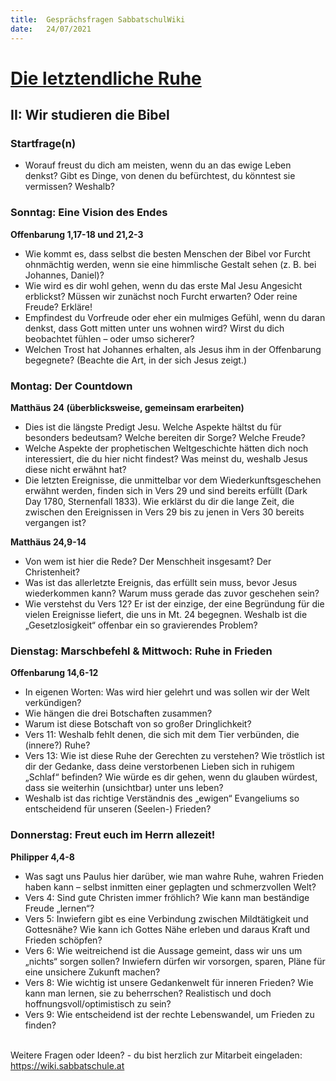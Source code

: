 ```yaml
---
title:  Gesprächsfragen SabbatschulWiki
date:   24/07/2021
---
```


[**Die letztendliche Ruhe**](https://sabbath-school.adventech.io/de/2021-03/13/01)
==================================================================================

II: Wir studieren die Bibel
---------------------------

### **Startfrage(n)**

-   Worauf freust du dich am meisten, wenn du an das ewige Leben denkst?
    Gibt es Dinge, von denen du befürchtest, du könntest sie vermissen?
    Weshalb?

### **Sonntag: Eine Vision des Endes**

**Offenbarung 1,17-18 und 21,2-3**

-   Wie kommt es, dass selbst die besten Menschen der Bibel vor Furcht
    ohnmächtig werden, wenn sie eine himmlische Gestalt sehen (z. B. bei
    Johannes, Daniel)?
-   Wie wird es dir wohl gehen, wenn du das erste Mal Jesu Angesicht
    erblickst? Müssen wir zunächst noch Furcht erwarten? Oder reine
    Freude? Erkläre!
-   Empfindest du Vorfreude oder eher ein mulmiges Gefühl, wenn du daran
    denkst, dass Gott mitten unter uns wohnen wird? Wirst du dich
    beobachtet fühlen – oder umso sicherer?
-   Welchen Trost hat Johannes erhalten, als Jesus ihm in der
    Offenbarung begegnete? (Beachte die Art, in der sich Jesus zeigt.)

### **Montag: Der Countdown**

**Matthäus 24 (überblicksweise, gemeinsam erarbeiten)**

-   Dies ist die längste Predigt Jesu. Welche Aspekte hältst du für
    besonders bedeutsam? Welche bereiten dir Sorge? Welche Freude?
-   Welche Aspekte der prophetischen Weltgeschichte hätten dich noch
    interessiert, die du hier nicht findest? Was meinst du, weshalb
    Jesus diese nicht erwähnt hat?
-   Die letzten Ereignisse, die unmittelbar vor dem
    Wiederkunftsgeschehen erwähnt werden, finden sich in Vers 29 und
    sind bereits erfüllt (Dark Day 1780, Sternenfall 1833). Wie erklärst
    du dir die lange Zeit, die zwischen den Ereignissen in Vers 29 bis
    zu jenen in Vers 30 bereits vergangen ist?

**Matthäus 24,9-14**

-   Von wem ist hier die Rede? Der Menschheit insgesamt? Der
    Christenheit?
-   Was ist das allerletzte Ereignis, das erfüllt sein muss, bevor Jesus
    wiederkommen kann? Warum muss gerade das zuvor geschehen sein?
-   Wie verstehst du Vers 12? Er ist der einzige, der eine Begründung
    für die vielen Ereignisse liefert, die uns in Mt. 24 begegnen.
    Weshalb ist die „Gesetzlosigkeit“ offenbar ein so gravierendes
    Problem?

### **Dienstag: Marschbefehl & Mittwoch: Ruhe in Frieden**

**Offenbarung 14,6-12**

-   In eigenen Worten: Was wird hier gelehrt und was sollen wir der Welt
    verkündigen?
-   Wie hängen die drei Botschaften zusammen?
-   Warum ist diese Botschaft von so großer Dringlichkeit?
-   Vers 11: Weshalb fehlt denen, die sich mit dem Tier verbünden, die
    (innere?) Ruhe?
-   Vers 13: Wie ist diese Ruhe der Gerechten zu verstehen? Wie
    tröstlich ist dir der Gedanke, dass deine verstorbenen Lieben sich
    in ruhigem „Schlaf“ befinden? Wie würde es dir gehen, wenn du
    glauben würdest, dass sie weiterhin (unsichtbar) unter uns leben?
-   Weshalb ist das richtige Verständnis des „ewigen“ Evangeliums so
    entscheidend für unseren (Seelen-) Frieden?

### **Donnerstag: Freut euch im Herrn allezeit!**

**Philipper 4,4-8**

-   Was sagt uns Paulus hier darüber, wie man wahre Ruhe, wahren Frieden
    haben kann – selbst inmitten einer geplagten und schmerzvollen Welt?
-   Vers 4: Sind gute Christen immer fröhlich? Wie kann man beständige
    Freude „lernen“?
-   Vers 5: Inwiefern gibt es eine Verbindung zwischen Mildtätigkeit und
    Gottesnähe? Wie kann ich Gottes Nähe erleben und daraus Kraft und
    Frieden schöpfen?
-   Vers 6: Wie weitreichend ist die Aussage gemeint, dass wir uns um
    „nichts“ sorgen sollen? Inwiefern dürfen wir vorsorgen, sparen,
    Pläne für eine unsichere Zukunft machen?
-   Vers 8: Wie wichtig ist unsere Gedankenwelt für inneren Frieden? Wie
    kann man lernen, sie zu beherrschen? Realistisch und doch
    hoffnungsvoll/optimistisch zu sein?
-   Vers 9: Wie entscheidend ist der rechte Lebenswandel, um Frieden zu
    finden?

\
Weitere Fragen oder Ideen? - du bist herzlich zur Mitarbeit eingeladen:
<https://wiki.sabbatschule.at>

</center>

